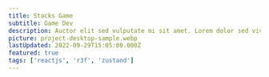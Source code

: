 ```yaml
---
title: Stacks Game
subtitle: Game Dev
description: Auctor elit sed vulputate mi sit amet. Lorem dolor sed viverra ipsum nunc aliquet bibendum. Netus et malesuada fames ac. Ut sem nulla pharetra diam sit amet nisl suscipit adipiscing.
picture: project-desktop-sample.webp
lastUpdated: 2022-09-29T15:05:00.000Z
featured: true
tags: ['reactjs', 'r3f', 'zustand']
---
```

